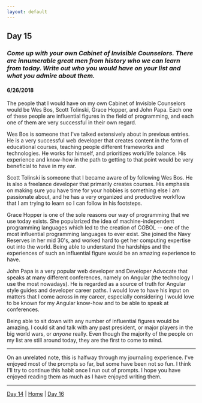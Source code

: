 ```yaml
---
layout: default
---
```


## Day 15
### *Come up with your own Cabinet of Invisible Counselors. There are innumerable great men from history who we can learn from today. Write out who you would have on your list and what you admire about them.*
#### 6/26/2018

The people that I would have on my own Cabinet of Invisible Counselors would be Wes Bos, Scott Tolinski, Grace Hopper, and John Papa. Each one of these people are influential figures in the field of programming, and each one of them are very successful in their own regard.

Wes Bos is someone that I've talked extensively about in previous entries. He is a very successful web developer that creates content in the form of educational courses, teaching people different frameworks and technologies. He works for himself, and prioritizes work/life balance. His experience and know-how in the path to getting to that point would be very beneficial to have in my ear.

Scott Tolinski is someone that I became aware of by following Wes Bos. He is also a freelance developer that primarily creates courses. His emphasis on making sure you have time for your hobbies is something else I am passionate about, and he has a very organized and productive workflow that I am trying to learn so I can follow in his footsteps.

Grace Hopper is one of the sole reasons our way of programming that we use today exists. She popularized the idea of machine-independent programming languages which led to the creation of COBOL -- one of the most influential programming languages to ever exist. She joined the Navy Reserves in her mid 30's, and worked hard to get her computing expertise out into the world. Being able to understand the hardships and the experiences of such an influential figure would be an amazing experience to have.

John Papa is a very popular web developer and Developer Advocate that speaks at many different conferences, namely on Angular (the technology I use the most nowadays). He is regarded as a source of truth for Angular style guides and developer career paths. I would love to have his input on matters that I come across in my career, especially considering I would love to be known for my Angular know-how and to be able to speak at conferences.

Being able to sit down with any number of influential figures would be amazing. I could sit and talk with any past president, or major players in the big world wars, or _anyone_ really. Even though the majority of the people on my list are still around today, they are the first to come to mind.

---

On an unrelated note, this is halfway through my journaling experience. I've enjoyed most of the prompts so far, but some have been not so fun. I think I'll try to continue this habit once I run out of prompts. I hope you have enjoyed reading them as much as I have enjoyed writing them.

---
[Day 14](./day-14) | [Home](./) | [Day 16](./day-16)

